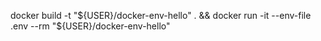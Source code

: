 docker build -t "${USER}/docker-env-hello" . && docker run -it --env-file .env --rm "${USER}/docker-env-hello"
